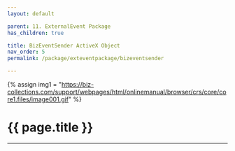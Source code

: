 ```yaml
---
layout: default

parent: 11. ExternalEvent Package
has_children: true

title: BizEventSender ActiveX Object
nav_order: 5
permalink: /package/exteventpackage/bizeventsender

---
```

{% assign img1 = "https://biz-collections.com/support/webpages/html/onlinemanual/browser/crs/core/core1.files/image001.gif" %}

# {{ page.title }}

---
